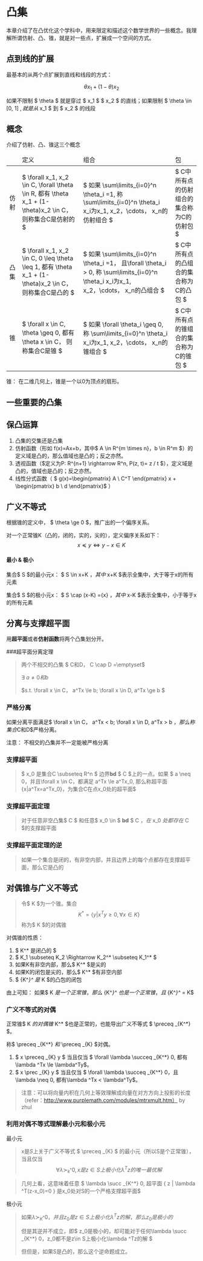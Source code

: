 # 凸集

本章介绍了在凸优化这个学科中，用来限定和描述这个数学世界的一些概念。我理解所谓仿射、凸、锥，就是对一些点，扩展成一个空间的方式。

## 点到线的扩展
最基本的从两个点扩展到直线和线段的方式：

$$ \theta x_1 + (1-\theta)x_2 $$

如果不限制 $ \theta $ 就是穿过 $ x_1 $  $ x_2 $ 的直线；如果限制 $ \theta \in  [0, 1] $, 就是从$ x_1 $ 到 $ x_2 $ 的线段

## 概念

介绍了仿射、凸、锥这三个概念
<table>
<thead>
    <tr>
        <td>
        </td>
        <td>
            定义
        </td>
        <td>
            组合
        </td>
        <td>
            包
        </td>
    </tr>
</thead>
    
<tbody>
    <tr>
        <td>仿射
        </td>
        <td>
            $ \forall x_1, x_2 \in C, \forall \theta \in R, 都有 \theta x_1 + (1-\theta)x_2 \in C， 则称集合C是仿射的 $
        </td>
        <td>
            $ 如果 \sum\limits_{i=0}^n \theta_i =1, 称 \sum\limits_{i=0}^n \theta_i x_i为x_1, x_2，\cdots， x_n的仿射组合  $
        </td>
        <td>
            $ C中所有点的仿射组合的集合称为C的仿射包 $
        </td>
    </tr>
    
   <tr>
   <td>凸集
   </td>
   <td>
            $ \forall x_1, x_2 \in C, 0 \leq \theta \leq 1, 都有 \theta x_1 + (1-\theta)x_2 \in C， 则称集合C是凸的 $
        </td>
        <td>
            $ 如果 \sum\limits_{i=0}^n \theta_i =1， 且\forall \theta_i > 0, 称 \sum\limits_{i=0}^n \theta_i x_i为x_1, x_2，\cdots， x_n的凸组合  $
        </td>
        <td>
            $ C中所有点的凸组合的集合称为C的凸包 $
        </td>
   </tr>
   
   <tr>
        <td>锥
        </td>
        <td>
            $ \forall x \in C, \theta \geq 0, 都有 \theta x \in C， 则称集合C是锥 $
        </td>
        <td>
            $ 如果 \forall \theta_i \geq 0, 称 \sum\limits_{i=0}^n \theta_i x_i为x_1, x_2，\cdots， x_n的锥组合  $
        </td>
        <td>
            $ C中所有点的锥组合的集合称为C的锥包 $
        </td>
   </tr>
</tbody>    
</table>

锥： 在二维几何上，锥是一个以0为顶点的扇形。


## 一些重要的凸集

## 保凸运算
1. 凸集的交集还是凸集
2. 仿射函数（形如 f(x)=Ax+b，其中$ A \in R^{m \times n}，b \in R^m $）的定义域是凸的，那么值域也是凸的；反之亦然。
3. 透视函数（$定义为P: R^{n+1} \rightarrow R^n, P(z, t)= z / t $），定义域是凸的，值域也是凸的；反之亦然。
4. 线性分式函数（
$ g(x)=\begin{pmatrix} A \\ C^T \end{pmatrix}  x + \begin{pmatrix} b \\ d \end{pmatrix}$
）

## 广义不等式
根据锥的定义中， $ \theta \ge 0 $，推广出的一个偏序关系。

对一个正常锥K（凸的，闭的，实的，尖的），定义偏序关系如下： $$ x \preceq y \iff y - x \in K $$

#### 最小 & 极小
集合$ S $的最小元x： $ S \in x+K $，其中$ x+K $表示全集中，大于等于x的所有元素

集合$ S $的极小元x： $ S \cap (x-K) =\{x\} $，其中$ x-K $表示全集中，小于等于x的所有元素

## 分离与支撑超平面
用**超平面**或者**仿射函数**将两个凸集划分开。

###超平面分离定理
> 
> 两个不相交的凸集 $ C和D， C \cap D =\emptyset$
> 
> $\exists \ a \neq 0和b$
> 
> $s.t. \forall x \in C， a^Tx \le b; \forall x \in D, a^Tx \ge b  $

### 严格分离
如果分离平面满足$ \forall x \in C， a^Tx < b; \forall x \in D, a^Tx > b  $，那么称集合$C和D$严格分离。

注意： 不相交的凸集并不一定能被严格分离
### 支撑超平面
> $ x_0 是集合C \subseteq R^n $ 边界**bd** $ C $上的一点。如果 $ a \neq 0，并且\forall x \in C，都满足 a^Tx \le a^Tx_0, 那么称超平面\{x|a^Tx=a^Tx_0\}，为集合C在点x_0处的超平面$

### 支撑超平面定理
> 对于任意非空凸集$ C $ 和任意$ x_0 \in $  **bd** $ C $，在$ x_0 $处都存在$ C $的支撑超平面

### 支撑超平面定理的逆
> 如果一个集合是闭的，有非空内部，并且边界上的每个点都存在支撑超平面，那么它是凸的


## 对偶锥与广义不等式
> 令$ K $为一个锥。集合
> $$ K^* = \{ y| x^Ty \ge 0, \forall x \in K\} $$
> 称为$ K $的对偶锥

对偶锥的性质：

1. $ K^* 是闭凸的 $
2. $ K_1 \subseteq K_2 \Rightarrow K_2^* \subseteq K_1^* $ 
3. 如果K有非空内部，那么$ K^* $是尖的
4. 如果K的闭包是尖的，那么$ K^* $有非空内部
5. $ {K^*}^* $是$ K $的凸包的闭包

由上可知： 如果$ K $是一个正常锥，那么$ {K^*}^* $也是一个正常锥，且$ {K^*}^*  = K$

### 广义不等式的对偶
正常锥$ K $的对偶锥$ K^* $也是正常的，也能导出广义不等式 $ \preceq _{K^*} $。

称$ \preceq _{K^*} $和$ \preceq _{K} $对偶。

1. $ x \preceq _{K} y $  当且仅当  $ \forall \lambda \succeq _{K^*} 0, 都有\lambda ^Tx \le \lambda^Ty$。 
2. $ x \prec _{K} y $  当且仅当  $ \forall \lambda \succeq _{K^*} 0，且\lambda \neq 0, 都有\lambda ^Tx < \lambda^Ty$。 

> 注意：可以将向量内积在几何上等效理解成向量在对方方向上投影的长度（refer：http://www.purplemath.com/modules/mtrxmult.htm）  by zhul

### 利用对偶不等式理解最小元和极小元
最小元
> x是$S$上关于广义不等式 $ \preceq _{K} $ 的最小元（所以S是个正常锥），当且仅当
> $$ \forall \lambda \succ _{k^*} 0, x是z \in S上极小化\lambda ^Tz的唯一最优解$$

> 几何上看，这意味着任意 $ \lambda \succ _{K^*} 0, 超平面 \{ z  |  \lambda ^T(z-x_0)=0 \} 是x_0处对S的一个严格支撑超平面$

极小元
> 如果$\lambda \succ _{K^*} 0，并且z_0是z\in S上极小化\lambda ^Tz的解， 那么z_0是极小的$ 
> 
> 但是其逆并不成立，即$ z_0是极小的，却可能对于任何\lambda \succ _{K^*} 0，z_0都不是z\in S上极小化\lambda ^Tz的解 $
> 
> 但但是，如果S是凸的，那么这个逆命题成立。







